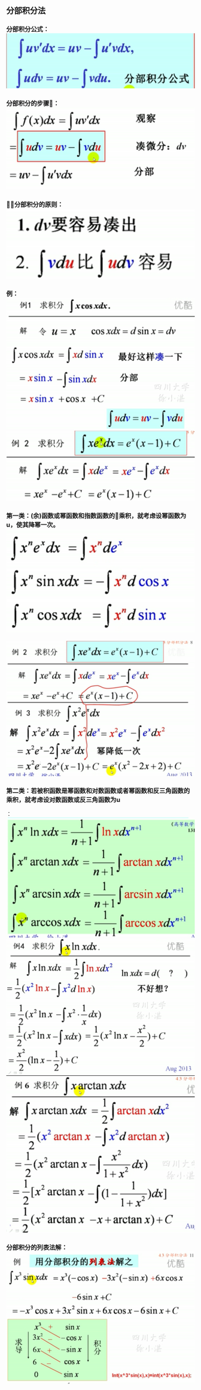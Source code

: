 ## 分部积分法
### 分部积分公式：![](assets/markdown-img-paste-20180416210856112.png)
### 分部积分的步骤：![](assets/markdown-img-paste-20180416211043149.png)
### 分部积分的原则：![](assets/markdown-img-paste-20180416211106708.png)

### 例：![](assets/markdown-img-paste-20180416211153923.png)![](assets/markdown-img-paste-20180416211647480.png)
### 第一类：(余)函数或幂函数和指数函数的乘积，就考虑设幂函数为u，使其降幂一次。![](assets/markdown-img-paste-20180416212252410.png)
![](assets/markdown-img-paste-20180416212103475.png)

### 第二类：若被积函数是幂函数和对数函数或者幂函数和反三角函数的乘积，就考虑设对数函数或反三角函数为u
：![](assets/markdown-img-paste-20180416213816675.png)![](assets/markdown-img-paste-20180416213925658.png)![](assets/markdown-img-paste-20180416214004552.png)


### 分部积分的列表法解：![](assets/markdown-img-paste-20180416214031314.png)
